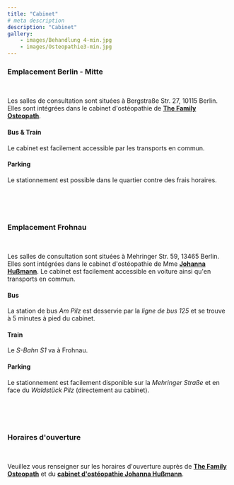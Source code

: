```yaml
---
title: "Cabinet"
# meta description
description: "Cabinet"
gallery: 
    - images/Behandlung 4-min.jpg
    - images/Osteopathie3-min.jpg
---
```


### Emplacement Berlin - Mitte
<br>

Les salles de consultation sont situées à Bergstraße Str. 27, 10115 Berlin. Elles sont intégrées dans le cabinet d'ostéopathie de **[The Family Osteopath](https://the-family-osteopath.de "The Family Osteopath")**. 


#### Bus & Train
Le cabinet est facilement accessible par les transports en commun.   

#### Parking  
Le stationnement est possible dans le quartier contre des frais horaires.

<br>
<br>
<br>

### Emplacement Frohnau
<br>

Les salles de consultation sont situées à Mehringer Str. 59, 13465 Berlin. Elles sont intégrées dans le cabinet d'ostéopathie de Mme **[Johanna Hußmann](https://johanna-hussmann.de "Ostéopathie Johanna Hußmann")**. 
Le cabinet est facilement accessible en voiture ainsi qu'en transports en commun.  

#### Bus  
La station de bus *Am Pilz* est desservie par la *ligne de bus 125* et se trouve à 5 minutes à pied du cabinet.  

#### Train  
Le *S-Bahn S1* va à Frohnau.  

#### Parking  
Le stationnement est facilement disponible sur la *Mehringer Straße* et en face du *Waldstück Pilz* (directement au cabinet).

<br>
<br>
<br>


### Horaires d'ouverture
<br>

Veuillez vous renseigner sur les horaires d'ouverture auprès de **[The Family Osteopath](https://the-family-osteopath.de "The Family Osteopath")** et du **[cabinet d'ostéopathie Johanna Hußmann](https://www.johanna-hussmann.de/ "Ostéopathie Hußmann")**.

<br>